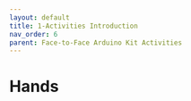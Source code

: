 ```yaml
---
layout: default
title: 1-Activities Introduction
nav_order: 6
parent: Face-to-Face Arduino Kit Activities
---
```

# Hands
